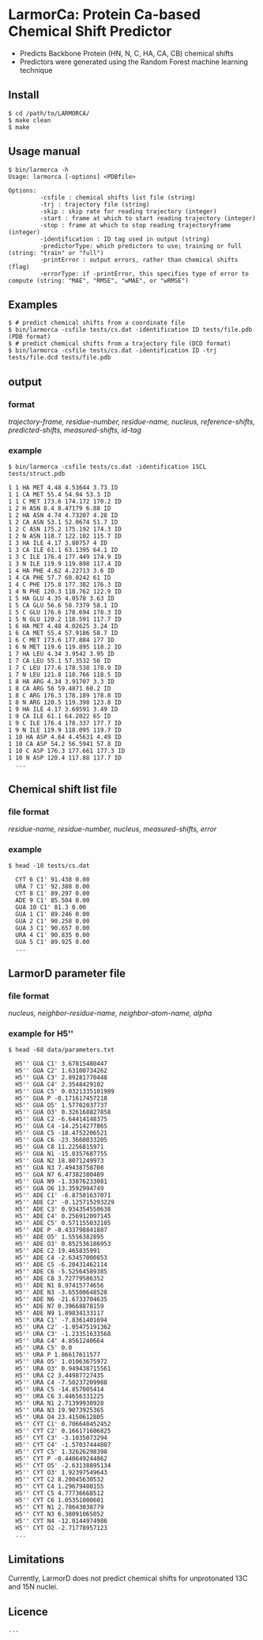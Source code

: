 # LarmorCa: Protein Ca-based Chemical Shift Predictor
 
- Predicts Backbone Protein (HN, N, C, HA, CA, CB) chemical shifts
- Predictors were generated using the Random Forest machine learning technique

## Install
```shell
$ cd /path/to/LARMORCA/
$ make clean
$ make 
```

## Usage manual
```shell
$ bin/larmorca -h
Usage: larmorca [-options] <PDBfile>

Options:
         -csfile : chemical shifts list file (string)
         -trj : trajectory file (string)
         -skip : skip rate for reading trajectory (integer)
         -start : frame at which to start reading trajectory (integer)
         -stop : frame at which to stop reading trajectoryframe (integer)
         -identification : ID tag used in output (string)
         -predictorType: which predictors to use; training or full (string: "train" or "full")
         -printError : output errors, rather than chemical shifts (flag)
         -errorType: if -printError, this specifies type of error to compute (string: "MAE", "RMSE", "wMAE", or "wRMSE")

```

## Examples
```shell
$ # predict chemical shifts from a coordinate file 
$ bin/larmorca -csfile tests/cs.dat -identification ID tests/file.pdb (PDB format)
$ # predict chemical shifts from a trajectory file (DCD format) 
$ bin/larmorca -csfile tests/cs.dat -identification ID -trj tests/file.dcd tests/file.pdb
```

## output
### format
_trajectory-frame, residue-number, residue-name, nucleus, reference-shifts, predicted-shifts, measured-shifts, id-tag_

### example
```shell
$ bin/larmorca -csfile tests/cs.dat -identification 1SCL tests/struct.pdb
  
1 1 HA MET 4.48 4.53644 3.73 ID
1 1 CA MET 55.4 54.94 53.3 ID
1 1 C MET 173.6 174.172 170.2 ID
1 2 H ASN 8.4 8.47179 6.88 ID
1 2 HA ASN 4.74 4.73207 4.28 ID
1 2 CA ASN 53.1 52.0674 51.7 ID
1 2 C ASN 175.2 175.192 174.3 ID
1 2 N ASN 118.7 122.102 115.7 ID
1 3 HA ILE 4.17 3.80757 4 ID
1 3 CA ILE 61.1 63.1395 64.1 ID
1 3 C ILE 176.4 177.449 174.9 ID
1 3 N ILE 119.9 119.898 117.4 ID
1 4 HA PHE 4.62 4.22713 3.6 ID
1 4 CA PHE 57.7 60.0242 61 ID
1 4 C PHE 175.8 177.382 176.3 ID
1 4 N PHE 120.3 118.762 122.9 ID
1 5 HA GLU 4.35 4.0578 3.63 ID
1 5 CA GLU 56.6 58.7379 58.1 ID
1 5 C GLU 176.6 178.694 178.3 ID
1 5 N GLU 120.2 118.591 117.7 ID
1 6 HA MET 4.48 4.02625 3.24 ID
1 6 CA MET 55.4 57.9186 58.7 ID
1 6 C MET 173.6 177.884 177 ID
1 6 N MET 119.6 119.895 118.2 ID
1 7 HA LEU 4.34 3.9542 3.95 ID
1 7 CA LEU 55.1 57.3532 56 ID
1 7 C LEU 177.6 178.538 178.9 ID
1 7 N LEU 121.8 118.766 118.5 ID
1 8 HA ARG 4.34 3.91707 3.3 ID
1 8 CA ARG 56 59.4871 60.2 ID
1 8 C ARG 176.3 178.189 178.8 ID
1 8 N ARG 120.5 119.398 123.8 ID
1 9 HA ILE 4.17 3.69591 3.49 ID
1 9 CA ILE 61.1 64.2022 65 ID
1 9 C ILE 176.4 178.337 177.7 ID
1 9 N ILE 119.9 118.095 119.7 ID
1 10 HA ASP 4.64 4.45631 4.49 ID
1 10 CA ASP 54.2 56.5941 57.8 ID
1 10 C ASP 176.3 177.661 177.3 ID
1 10 N ASP 120.4 117.88 117.7 ID
  ...
```

## Chemical shift list file
### file format
_residue-name, residue-number, nucleus, measured-shifts, error_

### example
```shell
$ head -10 tests/cs.dat
  
  CYT 6 C1' 91.438 0.00
  URA 7 C1' 92.388 0.00
  CYT 8 C1' 89.297 0.00
  ADE 9 C1' 85.504 0.00
  GUA 10 C1' 81.3 0.00
  GUA 1 C1' 89.246 0.00
  GUA 2 C1' 90.258 0.00
  GUA 3 C1' 90.657 0.00
  URA 4 C1' 90.835 0.00
  GUA 5 C1' 89.925 0.00
  ...
```

## LarmorD parameter file
### file format
_nucleus, neighbor-residue-name, neighbor-atom-name, alpha_

### example for H5''
```shell
$ head -68 data/parameters.txt

  H5'' GUA C1' 3.67815480447
  H5'' GUA C2' 1.63100734262
  H5'' GUA C3' 2.89281770448
  H5'' GUA C4' 2.3548429102
  H5'' GUA C5' 0.0321335101989
  H5'' GUA P -0.171617457218
  H5'' GUA O5' 1.57702037737
  H5'' GUA O3' 0.326168827858
  H5'' GUA C2 -6.64414148375
  H5'' GUA C4 -14.2514277865
  H5'' GUA C5 -18.4752206521
  H5'' GUA C6 -23.3660033205
  H5'' GUA C8 11.2256815971
  H5'' GUA N1 -15.0357687755
  H5'' GUA N2 18.8071249973
  H5'' GUA N3 7.49438758708
  H5'' GUA N7 6.47382380489
  H5'' GUA N9 -1.33876233081
  H5'' GUA O6 13.3592994749
  H5'' ADE C1' -6.87501637071
  H5'' ADE C2' -0.125715293229
  H5'' ADE C3' 0.934354550638
  H5'' ADE C4' 0.256912097145
  H5'' ADE C5' 0.571155032105
  H5'' ADE P -0.433798841887
  H5'' ADE O5' 1.5556382895
  H5'' ADE O3' 0.852536186953
  H5'' ADE C2 19.465835991
  H5'' ADE C4 -2.63457000853
  H5'' ADE C5 -6.20431462114
  H5'' ADE C6 -5.52564589385
  H5'' ADE C8 3.72779586352
  H5'' ADE N1 8.97415774656
  H5'' ADE N3 -3.65500648528
  H5'' ADE N6 -21.6733704635
  H5'' ADE N7 0.39668878159
  H5'' ADE N9 1.89834133117
  H5'' URA C1' -7.8361401694
  H5'' URA C2' -1.05475191362
  H5'' URA C3' -1.23351633568
  H5'' URA C4' 4.8561240664
  H5'' URA C5' 0.0
  H5'' URA P 1.86617611577
  H5'' URA O5' 1.01063675972
  H5'' URA O3' 0.949438715561
  H5'' URA C2 3.44987727435
  H5'' URA C4 -7.50237209988
  H5'' URA C5 -14.857005414
  H5'' URA C6 3.44656331225
  H5'' URA N1 2.71399930928
  H5'' URA N3 19.9073925365
  H5'' URA O4 23.4150612805
  H5'' CYT C1' 0.706640452452
  H5'' CYT C2' 0.166171606825
  H5'' CYT C3' -3.1035073294
  H5'' CYT C4' -1.57037444807
  H5'' CYT C5' 1.32626298398
  H5'' CYT P -0.440649244862
  H5'' CYT O5' -2.63138895134
  H5'' CYT O3' 1.92397549643
  H5'' CYT C2 8.20045630532
  H5'' CYT C4 1.29679400155
  H5'' CYT C5 4.77736668512
  H5'' CYT C6 1.05351000601
  H5'' CYT N1 2.78643038779
  H5'' CYT N3 6.38091065052
  H5'' CYT N4 -12.0144974986
  H5'' CYT O2 -2.71778957123
  ...
```

## Limitations
Currently, LarmorD does not predict chemical shifts for unprotonated 13C and 15N nuclei.

## Licence
```
...
```
